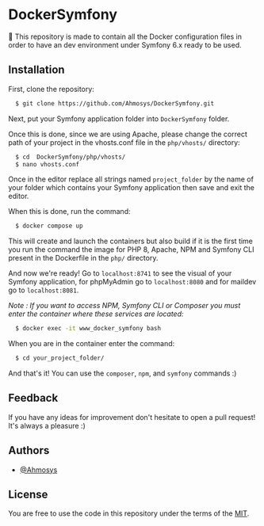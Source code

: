 # DockerSymfony

🐋 This repository is made to contain all the Docker configuration files in order to have an dev environment under Symfony 6.x ready to be used.


## Installation

First, clone the repository:

```bash
  $ git clone https://github.com/Ahmosys/DockerSymfony.git
```
Next, put your Symfony application folder into ```DockerSymfony``` folder.

Once this is done, since we are using Apache, please change the correct path of your project in the vhosts.conf file in the ```php/vhosts/``` directory:

```bash
  $ cd  DockerSymfony/php/vhosts/
  $ nano vhosts.conf
```
Once in the editor replace all strings named ```project_folder``` by the name of your folder which contains your Symfony application then save and exit the editor.

When this is done, run the command:
```bash
  $ docker compose up 
```
This will create and launch the containers but also build if it is the first time you run the command the image for PHP 8, Apache, NPM and Symfony CLI present in the Dockerfile in the ```php/``` directory.

And now we're ready! Go to ```localhost:8741``` to see the visual of your Symfony application, for phpMyAdmin go to ```localhost:8080``` and for maildev go to ```localhost:8081```.

*Note : If you want to access NPM, Symfony CLI or Composer you must enter the container where these services are located:*
```bash
  $ docker exec -it www_docker_symfony bash
```
When you are in the container enter the command:
```bash
  $ cd your_project_folder/
```
And that's it! You can use the ```composer```, ```npm```, and ```symfony``` commands :)

## Feedback

If you have any ideas for improvement don't hesitate to open a pull request! It's always a pleasure :)


## Authors

- [@Ahmosys](https://www.github.com/Ahmosys)


## License

You are free to use the code in this repository under the terms of the [MIT](https://github.com/Ahmosys/DockerSymfony/blob/main/LICENSE).

